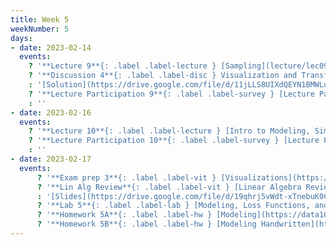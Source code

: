 ```yaml
---
title: Week 5
weekNumber: 5
days:
- date: 2023-02-14
  events:
    ? '**Lecture 9**{: .label .label-lecture } [Sampling](lecture/lec09)'
    ? '**Discussion 4**{: .label .label-disc } Visualization and Transformation [worksheet](https://drive.google.com/file/d/1BbVys9Rk-W_rt8g3zgB1QxVd7ZP5CdnM/view?usp=sharing), [worksheet notebook](https://data100.datahub.berkeley.edu/hub/user-redirect/git-pull?repo=https%3A%2F%2Fgithub.com%2FDS-100%2Fsp23&branch=main&urlpath=lab%2Ftree%2Fsp23%2Fdisc%2Fdisc04%2Fdisc04_coding_exercises.ipynb)' 
    : '[Solution](https://drive.google.com/file/d/11jLLS8UIXdQEYN1BMWLu4U-lcvF3vNs7/view?usp=sharing)'
    ? '**Lecture Participation 9**{: .label .label-survey } [Lecture Participation 9](https://app.sli.do/event/4bKEgUKihiZu9b5XzFuHCt/embed/polls/01aec668-0139-4a90-9923-c455ad29d20b)'
    : ''
- date: 2023-02-16
  events:
    ? '**Lecture 10**{: .label .label-lecture } [Intro to Modeling, Simple Linear Regression](lecture/lec10)'
    ? '**Lecture Participation 10**{: .label .label-survey } [Lecture Participation 10](https://app.sli.do/event/duxe7rifbQk5951Y5zkFum/embed/polls/fa9601e8-e268-4d04-9bdb-8b1504e2414f)'
    : ''
- date: 2023-02-17
  events:
      ? '**Exam prep 3**{: .label .label-vit } [Visualizations](https://drive.google.com/file/d/13i5hZpjoJiKVBKq1VgVIB4SBDdJgS6O2/view?usp=sharing)'
      ? '**Lin Alg Review**{: .label .label-vit } [Linear Algebra Review #2](https://edstem.org/us/courses/33744/discussion/2581425)'
      : '[Slides](https://drive.google.com/file/d/19qhrj5vWdt-xTnebuK0CLoEElZGvoegs/view?usp=share_link)'
      ? '**Lab 5**{: .label .label-lab } [Modeling, Loss Functions, and Summary Statistics](https://data100.datahub.berkeley.edu/hub/user-redirect/git-pull?repo=https%3A%2F%2Fgithub.com%2FDS-100%2Fsp23&branch=main&urlpath=lab%2Ftree%2Fsp23%2Flab%2Flab05%2Flab05.ipynb) (due Feb 21)'
      ? '**Homework 5A**{: .label .label-hw } [Modeling](https://data100.datahub.berkeley.edu/hub/user-redirect/git-pull?repo=https%3A%2F%2Fgithub.com%2FDS-100%2Fsp23&branch=main&urlpath=lab%2Ftree%2Fsp23%2Fhw%2Fhw05%2Fhw05.ipynb) (due Feb 23)'
      ? '**Homework 5B**{: .label .label-hw } [Modeling Handwritten](https://drive.google.com/file/d/1mAe0XJBqb4Ui0mkg68WRS9LogCRt4JQC/view?usp=sharing) ([LaTeX template](https://drive.google.com/file/d/1IjZMYWCHyAhCJ-mUzlEqI3gwAqmy2N8Q/view?usp=sharing)) (due Feb 23)'
---
```

